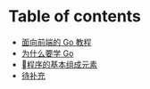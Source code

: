 # Table of contents

* [面向前端的 Go 教程](README.md)
* [为什么要学 Go](preface.md)
* [程序的基本组成元素](zu-cheng-yuan-su.md)
* [待补充](inbox.md)

